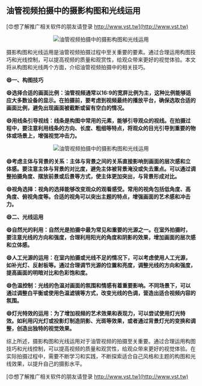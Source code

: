 ## **油管视频拍摄中的摄影构图和光线运用**

[😍想了解推广相关软件的朋友请登录 http://www.vst.tw](http://www.vst.tw)

 <center><img src="https://vst.tw/MP4/tuiguang/png/1.png" alt="油管视频拍摄中的摄影构图和光线运用"></center>

摄影构图和光线运用是油管视频拍摄过程中至关重要的要素。通过合理运用构图技巧和光线控制，可以提高视频的质量和观赏性，给观众带来更好的视觉体验。本文将从构图和光线两个方面，介绍油管视频拍摄中的相关技巧。

**😄一、构图技巧**

**😄选择合适的画面比例：油管视频通常以16:9的宽屏比例为主，这种比例能够适应大多数设备的显示。在拍摄前，要考虑到视频最终的播放平台，确保选取合适的画面比例，避免出现画面被截断或留有空白的情况。**

**😄用线条引导视线：线条是构图中常用的元素，能够引导观众的视线。在拍摄过程中，要注意利用线条的方向、长度、粗细等特点，将观众的目光引导到重要的物体或场景上，增强视觉冲击力。**

 <center><img src="https://vst.tw/MP4/tuiguang/png/7.png" alt="油管视频拍摄中的摄影构图和光线运用"></center>

**😄考虑主体与背景的关系：主体与背景之间的关系直接影响到画面的层次感和立体感。要注意主体与背景的对比度，避免主体被背景淹没或失去重点。可以通过调整拍摄角度、摆放前景或后景等方式，使主体更加突出，与背景形成对比。**

**😄视角选择：视角的选择能够改变观众的观看感受。常用的视角包括低角度、高角度、俯视角度等。合适的视角可以突出主题的特点，增强画面的艺术感和冲击力。**

**😄二、光线运用**

**😄自然光的利用：自然光是拍摄中最为常见和重要的光源之一。在室外拍摄时，要注意光线的方向和强度，合理利用阳光的角度和阴影的效果，增加画面的层次感和立体感。**

**😄人工光源的运用：在室内拍摄或光线不足的情况下，可以考虑使用人工光源，如补光灯、反射板等。通过合理调节光源的位置和亮度，调整光线的方向和强度，提高画面的明暗对比和色彩饱和度。**

**😄色温控制：光线的色温对画面的氛围和情感有着重要影响。不同场景下，可以通过调整白平衡或使用色温滤镜等方式，改变光线的色调，营造出适合视频内容的氛围。**

**😄灯光特效的运用：为了增加视频的艺术效果和表现力，可以尝试使用灯光特效。如利用闪光灯或投影灯制造阴影、光斑等效果，或者通过背景灯光的变换和调整，创造出独特的视觉效果。**

综上所述，摄影构图和光线运用对于油管视频的拍摄至关重要。通过合理运用构图技巧和光线控制，可以提高视频的质量和观赏性，给观众带来更好的视觉体验。在实际拍摄过程中，需要不断学习和实践，不断探索适合自己风格和主题的构图和光线效果，以提升自己的摄影水平。

[😍想了解推广相关软件的朋友请登录 http://www.vst.tw](http://www.vst.tw)



